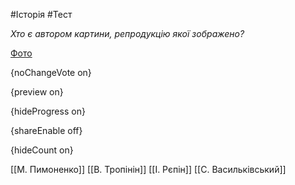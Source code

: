 #Історія #Тест

*Хто є автором картини, репродукцію якої зображено?*

[Фото](https://zno.osvita.ua//doc/images/znotest/78/7894/23.jpg)

{noChangeVote on}

{preview on}

{hideProgress on}

{shareEnable off}

{hideCount on}

[[М. Пимоненко]]
[[В. Тропінін]]
[[І. Рєпін]]
[[С. Васильківський]]

